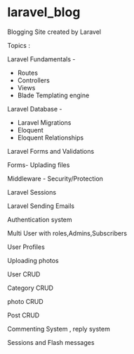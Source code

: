 # laravel_blog
Blogging Site created by Laravel

Topics :

Laravel Fundamentals -
  - Routes 
  - Controllers
  - Views
  - Blade Templating engine
  
Laravel Database -
   -  Laravel Migrations
   -  Eloquent
   -  Eloquent Relationships
   
Laravel Forms and Validations

Forms- Uplading files

Middleware - Security/Protection

Laravel Sessions

Laravel Sending Emails

Authentication system

Multi User with roles,Admins,Subscribers

User Profiles

Uploading photos

User CRUD

Category CRUD

photo CRUD

Post CRUD

Commenting System , reply system

Sessions and Flash messages
